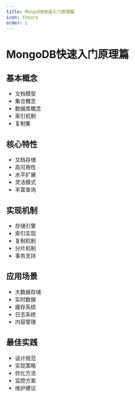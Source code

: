 ```yaml
---
title: MongoDB快速入门原理篇
icon: theory
order: 1
---
```


# MongoDB快速入门原理篇

## 基本概念
- 文档模型
- 集合概念
- 数据库概念
- 索引机制
- 复制集

## 核心特性
- 文档存储
- 高可用性
- 水平扩展
- 灵活模式
- 丰富查询

## 实现机制
- 存储引擎
- 索引实现
- 复制机制
- 分片机制
- 事务支持

## 应用场景
- 大数据存储
- 实时数据
- 缓存系统
- 日志系统
- 内容管理

## 最佳实践
- 设计规范
- 实现策略
- 优化方法
- 监控方案
- 维护建议
